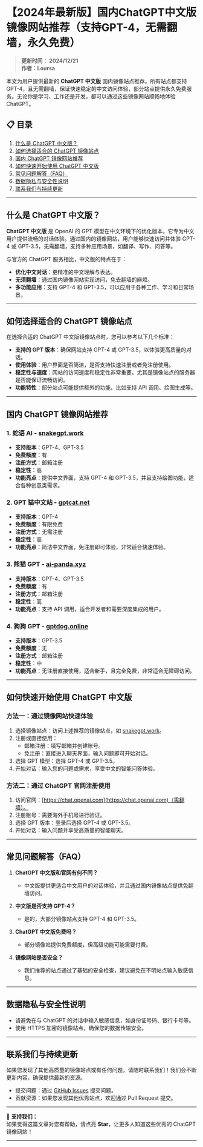 # 【2024年最新版】国内ChatGPT中文版镜像网站推荐（支持GPT-4，无需翻墙，永久免费）

> **更新时间： 2024/12/21**  
> **作者：Loursa**

本文为用户提供最新的 **ChatGPT 中文版** 国内镜像站点推荐。所有站点都支持 GPT-4，且无需翻墙，保证快速稳定的中文访问体验，部分站点提供永久免费服务。无论你是学习、工作还是开发，都可以通过这些镜像网站顺畅地体验 ChatGPT。

## 📋 目录
1. [什么是 ChatGPT 中文版？](#什么是-chatgpt-中文版)
2. [如何选择适合的 ChatGPT 镜像站点](#如何选择适合的-chatgpt-镜像站点)
3. [国内 ChatGPT 镜像网站推荐](#国内-chatgpt-镜像网站推荐)
4. [如何快速开始使用 ChatGPT 中文版](#如何快速开始使用-chatgpt-中文版)
5. [常见问题解答（FAQ）](#常见问题解答faq)
6. [数据隐私与安全性说明](#数据隐私与安全性说明)
7. [联系我们与持续更新](#联系我们与持续更新)

---

## 什么是 ChatGPT 中文版？

**ChatGPT 中文版** 是 OpenAI 的 GPT 模型在中文环境下的优化版本，它专为中文用户提供流畅的对话体验。通过国内的镜像网站，用户能够快速访问并体验 GPT-4 或 GPT-3.5，无需翻墙，支持多种应用场景，如翻译、写作、问答等。

与官方的 ChatGPT 服务相比，中文版的特点在于：
- **优化中文对话**：更精准的中文理解与表达。
- **无须翻墙**：通过国内镜像网站实现访问，免去翻墙的麻烦。
- **多功能应用**：支持 GPT-4 和 GPT-3.5，可以应用于各种工作、学习和日常场景。

---

## 如何选择适合的 ChatGPT 镜像站点

在选择合适的 ChatGPT 中文版镜像站点时，您可以参考以下几个标准：
- **支持的 GPT 版本**：确保网站支持 GPT-4 或 GPT-3.5，以体验更高质量的对话。
- **使用体验**：用户界面是否简洁，是否支持快速注册或者免注册使用。
- **稳定性与速度**：网站的访问速度和稳定性非常重要，尤其是镜像站点的服务器是否能保证流畅访问。
- **功能特性**：部分站点可能提供额外的功能，比如支持 API 调用、绘图生成等。

---

## 国内 ChatGPT 镜像网站推荐

### 1. **蛇语 AI** - [snakegpt.work](https://snakegpt.work)
- **支持版本**：GPT-4、GPT-3.5
- **免费额度**：有
- **注册方式**：邮箱注册
- **稳定性**：高
- **功能亮点**：提供中文界面，支持 GPT-4 和 GPT-3.5，并且支持绘图功能，适合各种创意类需求。

### 2. **GPT 猫中文站** - [gptcat.net](https://gptcat.net)
- **支持版本**：GPT-4
- **免费额度**：有限免费
- **注册方式**：无需注册
- **稳定性**：高
- **功能亮点**：简洁中文界面，免注册即可体验，非常适合快速体验。

### 3. **熊猫 GPT** - [ai-panda.xyz](https://ai-panda.xyz)
- **支持版本**：GPT-4、GPT-3.5
- **免费额度**：有
- **注册方式**：邮箱注册
- **稳定性**：高
- **功能亮点**：支持 API 调用，适合开发者和需要深度集成的用户。

### 4. **狗狗 GPT** - [gptdog.online](https://gptdog.online)
- **支持版本**：GPT-3.5
- **免费额度**：无
- **注册方式**：邮箱注册
- **稳定性**：中
- **功能亮点**：无注册直接使用，适合新手，且完全免费，非常适合无障碍访问。

---

## 如何快速开始使用 ChatGPT 中文版

### 方法一：通过镜像网站快速体验
1. 选择镜像站点：访问上述推荐的镜像站点，如 [snakegpt.work](https://snakegpt.work)。
2. 注册或直接使用：
   - 邮箱注册：填写邮箱并创建账号。
   - 免注册：直接进入聊天界面，输入问题即可开始对话。
3. 选择 GPT 模型：选择 GPT-4 或 GPT-3.5。
4. 开始对话：输入您的问题或需求，享受中文的智能问答体验。

### 方法二：通过 ChatGPT 官网注册使用
1. 访问官网：[https://chat.openai.com](https://chat.openai.com)（需翻墙）。
2. 注册账号：需要海外手机号进行验证。
3. 选择 GPT 版本：登录后选择 GPT-4 或 GPT-3.5。
4. 开始对话：输入问题并享受高质量的智能聊天。

---

## 常见问题解答（FAQ）

1. **ChatGPT 中文版和官网有何不同？**
   - 中文版提供更适合中文用户的对话体验，并且通过国内镜像站点提供免翻墙访问。

2. **中文版是否支持 GPT-4？**
   - 是的，大部分镜像站点支持 GPT-4 和 GPT-3.5。

3. **ChatGPT 中文版免费吗？**
   - 部分镜像站提供免费额度，但高级功能可能需要付费。

4. **镜像网站是否安全？**
   - 我们推荐的站点通过了基础的安全检查，建议避免在不明站点输入敏感信息。

---

## 数据隐私与安全性说明

- 请避免在与 ChatGPT 的对话中输入敏感信息，如身份证号码、银行卡号等。
- 使用 HTTPS 加密的镜像站点，确保您的数据传输安全。

---

## 联系我们与持续更新

如果您发现了其他高质量的镜像站点或有任何问题，请随时联系我们！我们会不断更新内容，确保提供最新的资源。

- 提交问题：通过 [GitHub Issues](https://github.com/your-repo/issues) 提交问题。
- 贡献资源：如果您发现其他优秀站点，欢迎通过 Pull Request 提交。

---

🌟 **支持我们：**  
如果觉得这篇文章对您有帮助，请点亮 **Star**，让更多人知道这些优秀的 ChatGPT 镜像网站！

---
